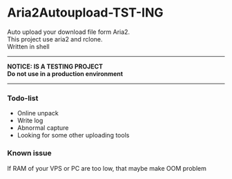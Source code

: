 # Aria2Autoupload-TST-ING
Auto upload your download file form Aria2.  
This project use aria2 and rclone.  
Written in shell  
***  
**NOTICE: IS A TESTING PROJECT**  
**Do not use in a production environment**  
***  
### Todo-list  
- Online unpack  
- Write log  
- Abnormal capture  
- Looking for some other uploading tools

### Known issue  
If RAM of your VPS or PC are too low, that maybe make OOM problem